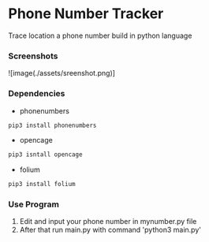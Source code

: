 # Phone Number Tracker
Trace location a phone number build in python language

### Screenshots
![image(./assets/sreenshot.png)]

### Dependencies
- phonenumbers

```sh
pip3 install phonenumbers
```
- opencage

```sh
pip3 isntall opencage
```

- folium

```sh
pip3 install folium
```
### Use Program
1. Edit and input your phone number in mynumber.py file
2. After that run main.py with command 'python3 main.py'
